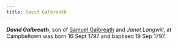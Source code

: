 ```yaml
---
title: David Galbreath
---
```

***David Galbreath***, son of [Samuel Galbreath](galbreath-samuel-1765.md) and *Janet Langwill*, at Campbeltown was born 16 Sept 1797 and baptised 19 Sep 1797. 
